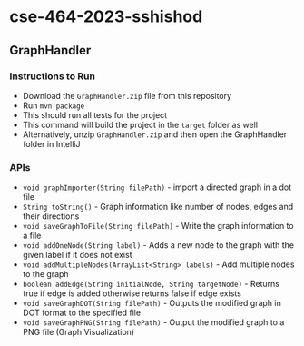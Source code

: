 # cse-464-2023-sshishod

## GraphHandler

### Instructions to Run
- Download the ```GraphHandler.zip``` file from this repository
- Run ```mvn package```
- This should run all tests for the project
- This command will build the project in the ```target``` folder as well
- Alternatively, unzip ```GraphHandler.zip``` and then open the GraphHandler folder in IntelliJ

### APIs
- ```void graphImporter(String filePath)``` - import a directed graph in a dot file
- ```String toString()``` - Graph information like number of nodes, edges and their directions
- ```void saveGraphToFile(String filePath)``` - Write the graph information to a file
- ```void addOneNode(String label)``` - Adds a new node to the graph with the given label if it does not exist
- ```void addMultipleNodes(ArrayList<String> labels)``` - Add multiple nodes to the graph
- ```boolean addEdge(String initialNode, String targetNode)``` - Returns true if edge is added otherwise returns false if edge exists
- ```void saveGraphDOT(String filePath)``` - Outputs the modified graph in DOT format to the specified file
- ```void saveGraphPNG(String filePath)``` - Output the modified graph to a PNG file (Graph Visualization)
